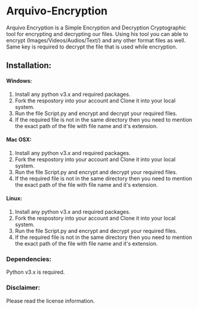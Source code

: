 # Arquivo-Encryption
  Arquivo Encryption is a Simple Encryption and Decryption Cryptographic tool for encrypting and decrypting our files.
  Using his tool you can able to encrypt (Images/Videos/Audios/Text/) and any other format files as well.
  Same key is required to decrypt the file that is used while encryption.

## Installation:

#### Windows:
1) Install any python v3.x and required packages.
2) Fork the respostory into your account and Clone it into your local system.
3) Run the file Script.py and encrypt and decrypt your required files.
4) If the required file is not in the same directory then you need to mention the exact path of the file with file name and it's extension.

#### Mac OSX:
1) Install any python v3.x and required packages.
2) Fork the respostory into your account and Clone it into your local system.
3) Run the file Script.py and encrypt and decrypt your required files.
4) If the required file is not in the same directory then you need to mention the exact path of the file with file name and it's extension.

#### Linux:
1) Install any python v3.x and required packages.
2) Fork the respostory into your account and Clone it into your local system.
3) Run the file Script.py and encrypt and decrypt your required files.
4) If the required file is not in the same directory then you need to mention the exact path of the file with file name and it's extension.

### Dependencies:
  Python v3.x is required.

### Disclaimer:
  Please read the license information.
